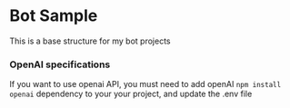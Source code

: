
# Bot Sample
This is a base structure for my bot projects

### OpenAI specifications
If you want to use openai API, you must need to add openAI ``npm install openai`` dependency to your your project, and update the .env file
